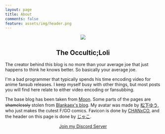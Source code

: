 ```yaml
---
layout: page
title: About
comments: false
feature: assets/img/header.png
---
```


<center>
    <img src="{{ site.url }}/assets/img/avatar_round.png">
	<h2>The Occultic;Loli</h2>
</center>

The creator behind this blog
is no more than your average joe
that just happens to think
he knows better.
So basically your average joe.

I'm a bad programmer
that typically spends his time
encoding video
for anime fansub releases.
I keep myself busy with other things,
but most posts you will find here
relate to either
video encoding
or fansubbing.

The base blog has been taken
from [Moon](https://github.com/TaylanTatli/Moon).
Some parts of the pages are
~~shamelessly~~ stolen from [Blankaex's blog](https://github.com/blankaex/blog).
My avatar was made by [松下ゆう](https://www.pixiv.net/member.php?id=14239),
who just makes
the cutest F/GO comics.
Favicon is done by [CHANxCO](https://www.pixiv.net/member.php?id=35693),
and the header
on this page
is done by [じゃこ](https://www.pixiv.net/member.php?id=10612512).

<center>
    <div markdown="0"><a href="https://discord.gg/R22fk9S" class="btn btn-info">Join my Discord Server</a></div>
</center>